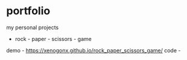 # portfolio
my personal projects
* rock - paper - scissors - game

demo - https://xenogonx.github.io/rock_paper_scissors_game/
code - 
